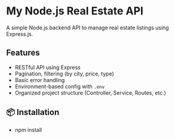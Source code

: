 # My Node.js Real Estate API

A simple Node.js backend API to manage real estate listings using Express.js.

##  Features

- RESTful API using Express
- Pagination, filtering (by city, price, type)
- Basic error handling
- Environment-based config with `.env`
- Organized project structure (Controller, Service, Routes, etc.)

## 📦 Installation
 - npm install


